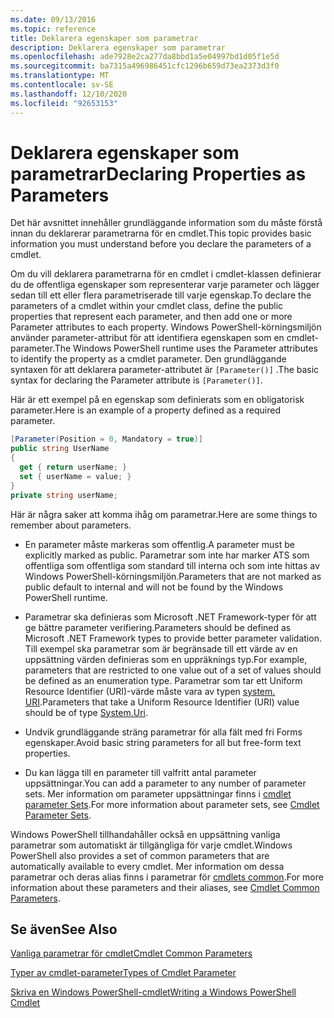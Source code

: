 ```yaml
---
ms.date: 09/13/2016
ms.topic: reference
title: Deklarera egenskaper som parametrar
description: Deklarera egenskaper som parametrar
ms.openlocfilehash: ade7928e2ca277da8bbd1a5e04997bd1d05f1e5d
ms.sourcegitcommit: ba7315a496986451cfc1296b659d73ea2373d3f0
ms.translationtype: MT
ms.contentlocale: sv-SE
ms.lasthandoff: 12/10/2020
ms.locfileid: "92653153"
---
```

# <a name="declaring-properties-as-parameters"></a><span data-ttu-id="27794-103">Deklarera egenskaper som parametrar</span><span class="sxs-lookup"><span data-stu-id="27794-103">Declaring Properties as Parameters</span></span>

<span data-ttu-id="27794-104">Det här avsnittet innehåller grundläggande information som du måste förstå innan du deklarerar parametrarna för en cmdlet.</span><span class="sxs-lookup"><span data-stu-id="27794-104">This topic provides basic information you must understand before you declare the parameters of a cmdlet.</span></span>

<span data-ttu-id="27794-105">Om du vill deklarera parametrarna för en cmdlet i cmdlet-klassen definierar du de offentliga egenskaper som representerar varje parameter och lägger sedan till ett eller flera parametriserade till varje egenskap.</span><span class="sxs-lookup"><span data-stu-id="27794-105">To declare the parameters of a cmdlet within your cmdlet class, define the public properties that represent each parameter, and then add one or more Parameter attributes to each property.</span></span> <span data-ttu-id="27794-106">Windows PowerShell-körningsmiljön använder parameter-attribut för att identifiera egenskapen som en cmdlet-parameter.</span><span class="sxs-lookup"><span data-stu-id="27794-106">The Windows PowerShell runtime uses the Parameter attributes to identify the property as a cmdlet parameter.</span></span> <span data-ttu-id="27794-107">Den grundläggande syntaxen för att deklarera parameter-attributet är `[Parameter()]` .</span><span class="sxs-lookup"><span data-stu-id="27794-107">The basic syntax for declaring the Parameter attribute is `[Parameter()]`.</span></span>

<span data-ttu-id="27794-108">Här är ett exempel på en egenskap som definierats som en obligatorisk parameter.</span><span class="sxs-lookup"><span data-stu-id="27794-108">Here is an example of a property defined as a required parameter.</span></span>

```csharp
[Parameter(Position = 0, Mandatory = true)]
public string UserName
{
  get { return userName; }
  set { userName = value; }
}
private string userName;
```

<span data-ttu-id="27794-109">Här är några saker att komma ihåg om parametrar.</span><span class="sxs-lookup"><span data-stu-id="27794-109">Here are some things to remember about parameters.</span></span>

- <span data-ttu-id="27794-110">En parameter måste markeras som offentlig.</span><span class="sxs-lookup"><span data-stu-id="27794-110">A parameter must be explicitly marked as public.</span></span> <span data-ttu-id="27794-111">Parametrar som inte har marker ATS som offentliga som offentliga som standard till interna och som inte hittas av Windows PowerShell-körningsmiljön.</span><span class="sxs-lookup"><span data-stu-id="27794-111">Parameters that are not marked as public default to internal and will not be found by the Windows PowerShell runtime.</span></span>

- <span data-ttu-id="27794-112">Parametrar ska definieras som Microsoft .NET Framework-typer för att ge bättre parameter verifiering.</span><span class="sxs-lookup"><span data-stu-id="27794-112">Parameters should be defined as Microsoft .NET Framework types to provide better parameter validation.</span></span> <span data-ttu-id="27794-113">Till exempel ska parametrar som är begränsade till ett värde av en uppsättning värden definieras som en uppräknings typ.</span><span class="sxs-lookup"><span data-stu-id="27794-113">For example, parameters that are restricted to one value out of a set of values should be defined as an enumeration type.</span></span> <span data-ttu-id="27794-114">Parametrar som tar ett Uniform Resource Identifier (URI)-värde måste vara av typen [system. URI](/dotnet/api/System.Uri).</span><span class="sxs-lookup"><span data-stu-id="27794-114">Parameters that take a Uniform Resource Identifier (URI) value should be of type [System.Uri](/dotnet/api/System.Uri).</span></span>

- <span data-ttu-id="27794-115">Undvik grundläggande sträng parametrar för alla fält med fri Forms egenskaper.</span><span class="sxs-lookup"><span data-stu-id="27794-115">Avoid basic string parameters for all but free-form text properties.</span></span>

- <span data-ttu-id="27794-116">Du kan lägga till en parameter till valfritt antal parameter uppsättningar.</span><span class="sxs-lookup"><span data-stu-id="27794-116">You can add a parameter to any number of parameter sets.</span></span> <span data-ttu-id="27794-117">Mer information om parameter uppsättningar finns i [cmdlet parameter Sets](./cmdlet-parameter-sets.md).</span><span class="sxs-lookup"><span data-stu-id="27794-117">For more information about parameter sets, see [Cmdlet Parameter Sets](./cmdlet-parameter-sets.md).</span></span>

<span data-ttu-id="27794-118">Windows PowerShell tillhandahåller också en uppsättning vanliga parametrar som automatiskt är tillgängliga för varje cmdlet.</span><span class="sxs-lookup"><span data-stu-id="27794-118">Windows PowerShell also provides a set of common parameters that are automatically available to every cmdlet.</span></span> <span data-ttu-id="27794-119">Mer information om dessa parametrar och deras alias finns i parametrar för [cmdlets common](./common-parameter-names.md).</span><span class="sxs-lookup"><span data-stu-id="27794-119">For more information about these parameters and their aliases, see [Cmdlet Common Parameters](./common-parameter-names.md).</span></span>

## <a name="see-also"></a><span data-ttu-id="27794-120">Se även</span><span class="sxs-lookup"><span data-stu-id="27794-120">See Also</span></span>

[<span data-ttu-id="27794-121">Vanliga parametrar för cmdlet</span><span class="sxs-lookup"><span data-stu-id="27794-121">Cmdlet Common Parameters</span></span>](./common-parameter-names.md)

[<span data-ttu-id="27794-122">Typer av cmdlet-parameter</span><span class="sxs-lookup"><span data-stu-id="27794-122">Types of Cmdlet Parameter</span></span>](./types-of-cmdlet-parameters.md)

[<span data-ttu-id="27794-123">Skriva en Windows PowerShell-cmdlet</span><span class="sxs-lookup"><span data-stu-id="27794-123">Writing a Windows PowerShell Cmdlet</span></span>](./writing-a-windows-powershell-cmdlet.md)
